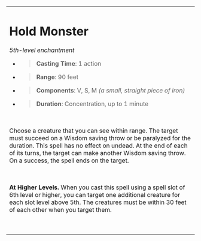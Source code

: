<table><tbody><tr class="odd"><td><h1 id="hold-monster"><strong>Hold Monster</strong></h1><p><em>5th-level enchantment</em></p><ul><li><blockquote><p><strong>Casting Time</strong>: 1 action</p></blockquote></li><li><blockquote><p><strong>Range</strong>: 90 feet</p></blockquote></li><li><blockquote><p><strong>Components</strong>: V, S, M <em>(a small, straight piece of iron)</em></p></blockquote></li><li><blockquote><p><strong>Duration</strong>: Concentration, up to 1 minute</p></blockquote></li></ul><p> </p><p>Choose a creature that you can see within range. The target must succeed on a Wisdom saving throw or be paralyzed for the duration. This spell has no effect on undead. At the end of each of its turns, the target can make another Wisdom saving throw. On a success, the spell ends on the target.</p><p> </p><p><strong>At Higher Levels.</strong> When you cast this spell using a spell slot of 6th level or higher, you can target one additional creature for each slot level above 5th. The creatures must be within 30 feet of each other when you target them.</p><p> </p></td></tr></tbody></table>